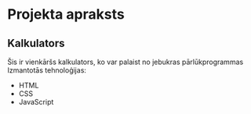 # Projekta apraksts

## Kalkulators

Šis ir vienkāršs kalkulators, ko var palaist no jebukras pārlūkprogrammas
Izmantotās tehnoloģijas:
- HTML
- CSS
- JavaScript
